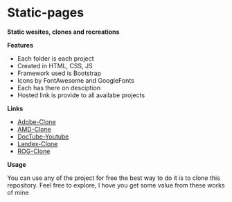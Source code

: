# Static-pages

**Static wesites, clones and recreations**

**Features**
* Each folder is each project
* Created in HTML, CSS, JS
* Framework used is Bootstrap
* Icons by FontAwesome and GoogleFonts
* Each has there on desciption
* Hosted link is provide to all availabe projects


**Links**
* [Adobe-Clone](https://remindev.github.io/Static-Projects/Adobe-Clone/)
* [AMD-Clone](https://remindev.github.io/Static-Projects/AMD-Clone/)
* [DocTube-Youtube](https://remindev.github.io/Static-Projects/DocTube-Youtube/)
* [Landex-Clone](https://remindev.github.io/Static-Projects/Landex-Clone/)
* [ROG-Clone](https://remindev.github.io/Static-Projects/ROG-Clone/)

**Usage**

You can use any of the project for free the best way to do it is to clone this repository.
Feel free to explore, I hove you get some value from these works of mine
